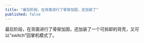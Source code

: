 ```yaml
---
title: "最后阶段，在背面进行了骨架加固，还加装了"
published: false
---
```

最后阶段，在背面进行了骨架加固，还加装了一个可拆卸的背壳，又可以“switch”回掌机模式了。

